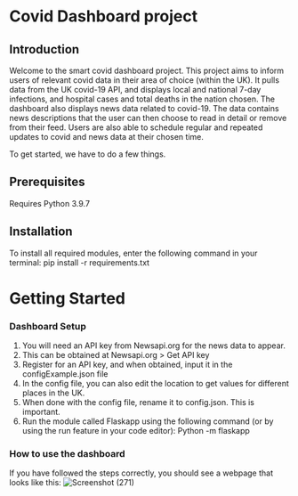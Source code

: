 # Covid Dashboard project 

## Introduction
Welcome to the smart covid dashboard project. This project aims to inform users of relevant covid data in their area of choice (within the UK). It pulls data from the UK covid-19 API, and displays 
local and national 7-day infections, and hospital cases and total deaths in the nation chosen. 
The dashboard also displays news data related to covid-19. The data contains news descriptions that the user can then choose to read in detail or remove from their feed. 
Users are also able to schedule regular and repeated updates to covid and news data at their chosen time. 


To get started, we have to do a few things. 
## Prerequisites
Requires Python 3.9.7

## Installation
To install all required modules, enter the following command in your terminal:
    pip install -r requirements.txt

# Getting Started
### Dashboard Setup
1. You will need an API key from Newsapi.org for the news data to appear. 
2. This can be obtained at Newsapi.org > Get API key
3. Register for an API key, and when obtained, input it in the configExample.json file
4. In the config file, you can also edit the location to get values for different places in the UK.
5. When done with the config file, rename it to config.json. This is important.
6. Run the module called Flaskapp using the following command (or by using the run feature in your code editor):
    Python -m flaskapp
 
### How to use the dashboard
If you have followed the steps correctly, you should see a webpage that looks like this:
![Screenshot (271)](https://user-images.githubusercontent.com/94067614/145304122-a42a5b5f-be1f-4299-8035-5f0e5fbadb67.png)


